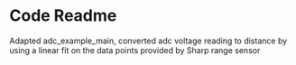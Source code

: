 # Code Readme

Adapted adc_example_main, converted adc voltage reading to distance by using a linear fit on the data points provided by Sharp range sensor
